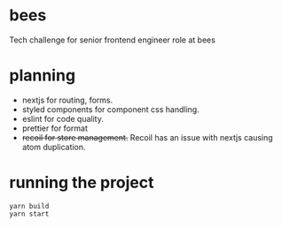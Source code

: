 # bees
Tech challenge for senior frontend engineer role at bees

# planning

- nextjs for routing, forms.
- styled components for component css handling.
- eslint for code quality.
- prettier for format
- ~~recoil for store management.~~ Recoil has an issue with nextjs causing atom duplication.

# running the project

``` 
yarn build 
yarn start
```
